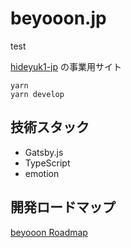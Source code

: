 # beyooon.jp

test

[hideyuk1-jp](https://github.com/hideyuk1-jp) の事業用サイト

```shell
yarn
yarn develop
```

## 技術スタック

- Gatsby.js
- TypeScript
- emotion

## 開発ロードマップ

[beyooon Roadmap](https://github.com/hideyuk1-jp/beyooon.jp/projects/1)
